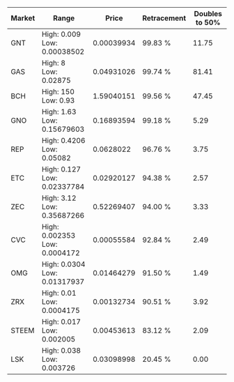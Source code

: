 | Market | Range | Price| Retracement | Doubles to 50% |
| --- | --- | --- | --- | --- |
| GNT | High: 0.009<br />Low: 0.00038502 | 0.00039934 | 99.83 % | 11.75 |
| GAS | High: 8<br />Low: 0.02875 | 0.04931026 | 99.74 % | 81.41 |
| BCH | High: 150<br />Low: 0.93 | 1.59040151 | 99.56 % | 47.45 |
| GNO | High: 1.63<br />Low: 0.15679603 | 0.16893594 | 99.18 % | 5.29 |
| REP | High: 0.4206<br />Low: 0.05082 | 0.0628022 | 96.76 % | 3.75 |
| ETC | High: 0.127<br />Low: 0.02337784 | 0.02920127 | 94.38 % | 2.57 |
| ZEC | High: 3.12<br />Low: 0.35687266 | 0.52269407 | 94.00 % | 3.33 |
| CVC | High: 0.002353<br />Low: 0.0004172 | 0.00055584 | 92.84 % | 2.49 |
| OMG | High: 0.0304<br />Low: 0.01317937 | 0.01464279 | 91.50 % | 1.49 |
| ZRX | High: 0.01<br />Low: 0.0004175 | 0.00132734 | 90.51 % | 3.92 |
| STEEM | High: 0.017<br />Low: 0.002005 | 0.00453613 | 83.12 % | 2.09 |
| LSK | High: 0.038<br />Low: 0.003726 | 0.03098998 | 20.45 % | 0.00 |
